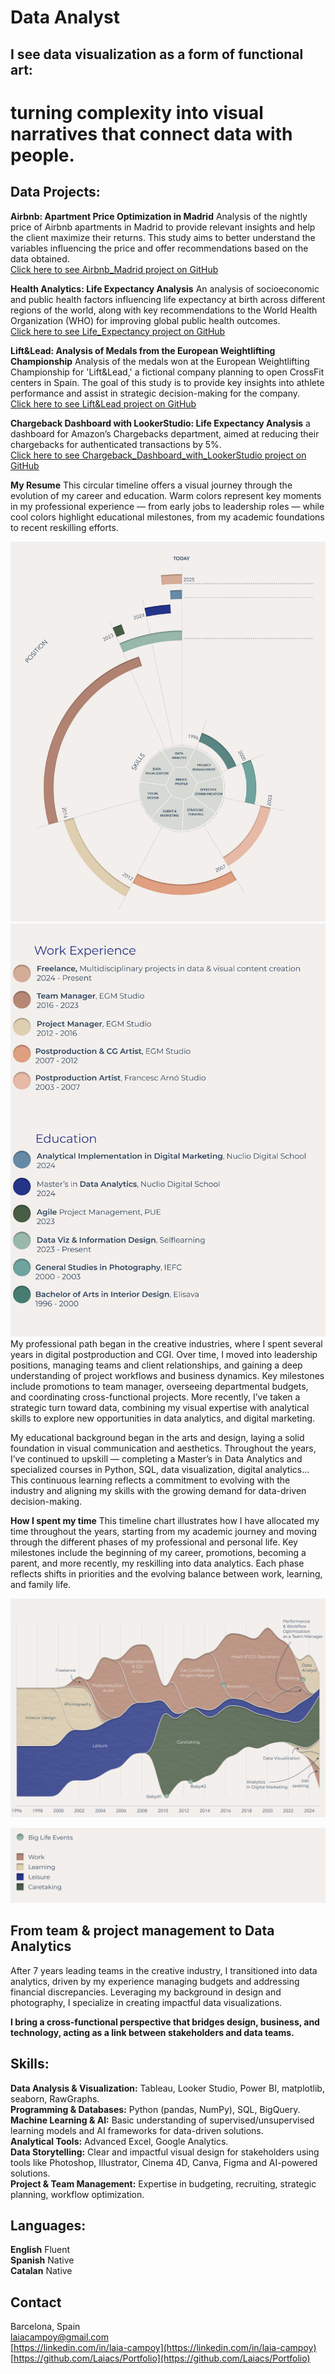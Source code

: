 # Data Analyst

## I see data visualization as a form of functional art:
# turning complexity into visual narratives that connect data with people.



## Data Projects:

**Airbnb: Apartment Price Optimization in Madrid** Analysis of the nightly price of Airbnb apartments in Madrid to provide relevant insights and help the client maximize their returns. This study aims to better understand the variables influencing the price and offer recommendations based on the data obtained.    
[Click here to see Airbnb_Madrid project on GitHub](https://github.com/Laiacs/Portfolio/tree/main/Airbnb_Madrid)  

**Health Analytics: Life Expectancy Analysis** An analysis of socioeconomic and public health factors influencing life expectancy at birth across different regions of the world, along with key recommendations to the World Health Organization (WHO) for improving global public health outcomes.  
[Click here to see Life_Expectancy project on GitHub](https://github.com/Laiacs/Portfolio/tree/main/Life_Expectancy)  

**Lift&Lead: Analysis of Medals from the European Weightlifting Championship** Analysis of the medals won at the European Weightlifting Championship for 'Lift&Lead,' a fictional company planning to open CrossFit centers in Spain. The goal of this study is to provide key insights into athlete performance and assist in strategic decision-making for the company.  
[Click here to see Lift&Lead project on GitHub](https://github.com/Laiacs/Portfolio/tree/main/Lift_&_Lead)  

**Chargeback Dashboard with LookerStudio: Life Expectancy Analysis** a dashboard for Amazon’s Chargebacks department, aimed at reducing their chargebacks for authenticated transactions by 5%.  
[Click here to see Chargeback_Dashboard_with_LookerStudio project on GitHub](https://github.com/Laiacs/Portfolio/tree/main/Chargeback_Dashboard_with_LookerStudio) 

**My Resume** This circular timeline offers a visual journey through the evolution of my career and education. Warm colors represent key moments in my professional experience — from early jobs to leadership roles — while cool colors highlight educational milestones, from my academic foundations to recent reskilling efforts.

![CVEspiral](CV_Espiral_01.jpg)
![Llegenda](Llegenda_03.png)
My professional path began in the creative industries, where I spent several years in digital postproduction and CGI. Over time, I moved into leadership positions, managing teams and client relationships, and gaining a deep understanding of project workflows and business dynamics. Key milestones include promotions to team manager, overseeing departmental budgets, and coordinating cross-functional projects. More recently, I’ve taken a strategic turn toward data, combining my visual expertise with analytical skills to explore new opportunities in data analytics, and digital marketing.

My educational background began in the arts and design, laying a solid foundation in visual communication and aesthetics. Throughout the years, I’ve continued to upskill — completing a Master’s in Data Analytics and specialized courses in Python, SQL, data visualization, digital analytics... This continuous learning reflects a commitment to evolving with the industry and aligning my skills with the growing demand for data-driven decision-making.  

**How I spent my time** This timeline chart illustrates how I have allocated my time throughout the years, starting from my academic journey and moving through the different phases of my professional and personal life. Key milestones include the beginning of my career, promotions, becoming a parent, and more recently, my reskilling into data analytics. Each phase reflects shifts in priorities and the evolving balance between work, learning, and family life.  

![Temps_Laia](temps_Laia_04.png)


![Llegenda_temps_Laia](llegenda_temps_Laia_03.png)

## From team & project management to Data Analytics
After 7 years leading teams in the creative industry, I transitioned into data analytics, driven by my experience managing budgets and addressing financial discrepancies. Leveraging my background in design and photography, I specialize in creating impactful data visualizations. 

**I bring a cross-functional perspective that bridges design, business, and technology, acting as a link between stakeholders and data teams.**

## Skills:
**Data Analysis & Visualization:** Tableau, Looker Studio, Power BI, matplotlib, seaborn, RawGraphs.         
**Programming & Databases:** Python (pandas, NumPy), SQL, BigQuery.  
**Machine Learning & AI:** Basic understanding of supervised/unsupervised learning models and AI frameworks for data-driven solutions.   
**Analytical Tools:** Advanced Excel, Google Analytics.   
**Data Storytelling:** Clear and impactful visual design for stakeholders using tools like Photoshop, Illustrator, Cinema 4D, Canva, Figma and AI-powered solutions.  
**Project & Team Management:** Expertise in budgeting, recruiting, strategic planning, workflow optimization.

## Languages:  

**English**
Fluent  
**Spanish**
Native  
**Catalan**
Native

## Contact  
Barcelona, Spain  
laiacampoy@gmail.com  
[https://linkedin.com/in/laia-campoy](https://linkedin.com/in/laia-campoy)  
[https://github.com/Laiacs/Portfolio](https://github.com/Laiacs/Portfolio)  



